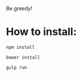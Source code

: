 Be greedy!

How to install:
==============

```
npm install
```

```
bower install
```

```
gulp run
```

